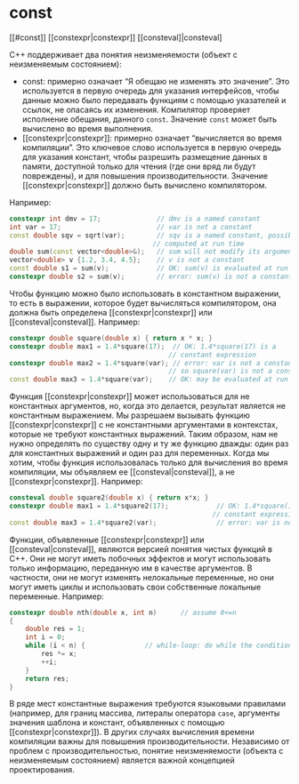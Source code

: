 # const
[[#const]]
[[constexpr|constexpr]]
[[consteval]|consteval]

C++ поддерживает два понятия неизменяемости (объект с неизменяемым состоянием):
* const: примерно означает “Я обещаю не изменять это значение”. Это используется в первую очередь для указания интерфейсов, чтобы данные можно было передавать функциям с помощью указателей и ссылок, не опасаясь их изменения. Компилятор проверяет исполнение обещания, данного `const`. Значение `const` может быть вычислено во время выполнения.
* [[constexpr|constexpr]]: примерно означает “вычисляется во время компиляции”. Это ключевое слово используется в первую очередь для указания констант, чтобы разрешить размещение данных в памяти, доступной только для чтения (где они вряд ли будут повреждены), и для повышения производительности. Значение [[constexpr|constexpr]] должно быть вычислено компилятором.

Например:
```c++
constexpr int dmv = 17;              // dmv is a named constant
int var = 17;                        // var is not a constant
const double sqv = sqrt(var);        // sqv is a named constant, possibly 
									// computed at run time
double sum(const vector<double>&);   // sum will not modify its argument 
vector<double> v {1.2, 3.4, 4.5};    // v is not a constant
const double s1 = sum(v);            // OK: sum(v) is evaluated at run time
constexpr double s2 = sum(v);        // error: sum(v) is not a constant expression
```

Чтобы функцию можно было использовать в константном выражении, то есть в выражении, которое будет вычисляться компилятором, она должна быть определена [[constexpr|constexpr]] или [[consteval|consteval]]. Например:
```c++
constexpr double square(double x) { return x * x; }
constexpr double max1 = 1.4*square(17);  // OK: 1.4*square(17) is a 
										// constant expression
constexpr double max2 = 1.4*square(var); // error: var is not a constant,
										// so square(var) is not a constant
const double max3 = 1.4*square(var);    // OK: may be evaluated at run time
```

Функция [[constexpr|constexpr]] может использоваться для не константных аргументов, но, когда это делается, результат является не константным выражением. Мы разрешаем вызывать функцию [[constexpr|constexpr]] с не константными аргументами в контекстах, которые не требуют константных выражений. Таким образом, нам не нужно определять по существу одну и ту же функцию дважды: один раз для константных выражений и один раз для переменных. Когда мы хотим, чтобы функция использовалась только для вычисления во время компиляции, мы объявляем ее [[consteval|consteval]], а не [[constexpr|constexpr]]. Например:
```c++
consteval double square2(double x) { return x*x; }
constexpr double max1 = 1.4*square2(17);            // OK: 1.4*square(17) is a 
												   // constant expression
const double max3 = 1.4*square2(var);               // error: var is not a constant
```

Функции, объявленные [[constexpr|constexpr]] или [[consteval|consteval]], являются версией понятия чистых функций в C++. Они не могут иметь побочных эффектов и могут использовать только информацию, переданную им в качестве аргументов. В частности, они не могут изменять нелокальные переменные, но они могут иметь циклы и использовать свои собственные локальные переменные. Например:
```c++
constexpr double nth(double x, int n)      // assume 0<=n
{
	double res = 1;
	int i = 0;
	while (i < n) {               // while-loop: do while the condition is true
		res *= x;
		++i;
	}
	return res;
}
```

В ряде мест константные выражения требуются языковыми правилами (например, для границ массива, литералы оператора `case`, аргументы значения шаблона и констант, объявленных с помощью [[constexpr|constexpr]]). В других случаях вычисления времени компиляции важны для повышения производительности. Независимо от проблем с производительностью, понятие неизменяемости (объекта с неизменяемым состоянием) является важной концепцией проектирования.
